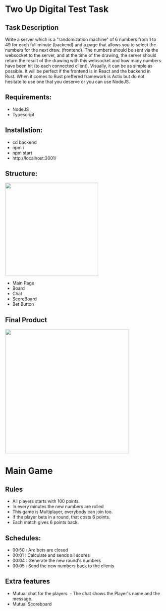 # Two Up Digital Test Task

## Task Description

Write a server which is a "randomization machine" of 6 numbers from 1 to 49 for each full minute (backend) and a page that allows you to select the numbers for the next draw. (frontend).
The numbers should be sent via the websocket to the server, and at the time of the drawing, the server should return the result of the drawing with this websocket and how many numbers have been hit (to each connected client). Visually, it can be as simple as possible.
It will be perfect if the frontend is in React and the backend in Rust. When it comes to Rust preffered framework is Actix but do not hesitate to use one that you deserve or you can use NodeJS.

## Requirements:

- NodeJS
- Typescript

## Installation:

- cd backend
- npm i
- npm start
- http://localhost:3001/

## Structure:

<img src="https://referenceprojects-abkno.run-eu-central1.goorm.io/src/github/testdocuments/wire.jpg" height="300px" >
</br>

- Main Page
- Board
- Chat
- ScoreBoard
- Bet Button

## Final Product

<img src="https://referenceprojects-abkno.run-eu-central1.goorm.io/src/github/testdocuments/reactbingo.png" height="400px">

# Main Game

## Rules

- All players starts with 100 points.
- In every minutes the new numbers are rolled
- This game is Multiplayer, everybody can join too.
- If the player bets in a round, that costs 6 points.
- Each match gives 6 points back.

## Schedules:

- 00:50 : Are bets are closed
- 00:01 : Calculate and sends all scores
- 00:04 : Generate the new round's numbers
- 00:05 : Send the new numbers back to the clients

## Extra features

- Mutual chat for the players
   - The chat shows the Player's name and the message.
- Mutual Scoreboard
